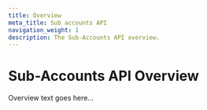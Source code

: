 ```yaml
---
title: Overview
meta_title: Sub accounts API
navigation_weight: 1
description: The Sub-Accounts API overview.
---
```


# Sub-Accounts API Overview

Overview text goes here...

